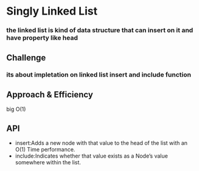 # Singly Linked List
### the linked list is kind of data structure that can insert on it and have property like head 

## Challenge
### its about impletation on linked list insert and include function 

## Approach & Efficiency
big O(1)

## API
* insert:Adds a new node with that value to the head of the list with an O(1) Time performance.
* include:Indicates whether that value exists as a Node’s value somewhere within the list.
